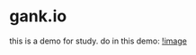 # gank.io
this is a demo for study. 
do in this demo:
[!image](https://github.com/blueskywang/gank.io/blob/master/first.gif?raw=true)
